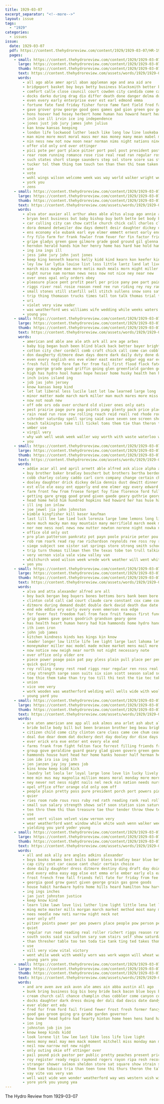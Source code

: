 ```yaml
---
title: 1929-03-07
excerpt_separator: "<!--more-->"
layout: issue
tags:
  - "1929"
categories:
  - issues
issue:
  date: 1929-03-07
  pdf: https://content.thehydroreview.com/content/1929/1929-03-07/HR-1929-03-07.pdf
  pages:
    - small: https://content.thehydroreview.com/content/1929/1929-03-07/small/HR-1929-03-07-01.jpg
      large: https://content.thehydroreview.com/content/1929/1929-03-07/large/HR-1929-03-07-01.jpg
      thumb: https://content.thehydroreview.com/content/1929/1929-03-07/thumbnails/HR-1929-03-07-01.jpg
      text: https://content.thehydroreview.com/assets/words/1929/1929-03-07/HR-1929-03-07-01.txt
      words:
        - all ago able amer april aban appleman age and ana aid are
        - bridgeport basket boy boys betty business blacksmith better baptist best back bancroft ball but bell bert both body been binger bickel board broad bony began baby
        - comfort calle close council court cowden city candida come came candi collier cast chan case church compson cure cash county coach can cases christian cause chief change credit charles con check curtis colony
        - docks darko during drag dio differ death done danger delma duty daughter doubt dread dian dence ditmore doing day dry due dent
        - even every early enterprise ever est earl edmond emma
        - fortune fate fand friday fisher force fame fant field fred favor forget full first fariss fatal far floyd fief from fellow for frost found former
        - gave grover grow george good goes games gad gion green gov georg group goods glad gone
        - hons hoover had hosey herbert home human has howard heart heads horse her hou height halls him hugh humble high hydro held hesser hearing
        - inch ise ill irvin ice ing independence
        - jones just job jury james john julius
        - kan know kansas keeping
        - london life lockwood luther leach like long low line lookeba lucille lave laws legion leaders losing love longer law lish loa land light last left lack large later lord late loss
        - man mine more most moral mass mer mas money many mean mabel made march members mail mak moment monk mere manner mattar moyd messenger miller monday may must morning means men mise
        - nin ness new not now noon near norman nims night nations nine noel nation nora never
        - offer old only ord over ottinger
        - pici pote per part place pitzer port pool post president pastor patsy putnam plant paper promise pleas policy people poch pose pennington present press page peace public plan pro
        - rear room running romance rose rise real read ran regular ross ridenour record reach reno reason
        - such states short stange saunders step sol store score sas state special set seems standing said sell sunday seat selling session seda spring supper seats seen stanz service sessions son second show see seven sleep sur sunda stead sup sale sallee stands sam stock season star soni story screen saturday ser shoe snyders staring soon saw
        - tucker tol them thing tom touch ten than then thi team taken tree till tune towns trial town thomson ted tame the
        - use
        - vote
        - wohl wings wilson welcome week was way world walker wright work win well white wife werth wold went washington with warm while whip winners worth weekly will west worthy
        - york you
        - zens
    - small: https://content.thehydroreview.com/content/1929/1929-03-07/small/HR-1929-03-07-02.jpg
      large: https://content.thehydroreview.com/content/1929/1929-03-07/large/HR-1929-03-07-02.jpg
      thumb: https://content.thehydroreview.com/content/1929/1929-03-07/thumbnails/HR-1929-03-07-02.jpg
      text: https://content.thehydroreview.com/assets/words/1929/1929-03-07/HR-1929-03-07-02.txt
      words:
        - alva ator auxier all arthur akes able altus alsup ago annie alt appleman amy ali are and
        - bryan best business but baby bishop buy both bette bet body bro blough bielby back bank bout bros bethel brother blanche brooks been bring bernard bunch bandy bill blum beams bird busi
        - car culling city can chow cattle church chick call charles clack cross cartwright came come carl cot colony care crosswhite cedar clinton
        - dora demand detweiler dow days demott desir daughter dickey day dick during date dent dinner
        - ens economy ele eubank earl eye elmer emmett ernest early end enid ethel
        - fry filo farm for frank fowler from fever fer fin factor frid felton famous frames first ford forget farrell fan fancher few fam
        - gripe gladys green gave gilmore grade good ground gil glenna gregory gone grand gall george grace gin grain
        - herndon herald hands him her henry home has hard hae hold ham howard hamilton hydro hand held hai house head hardy hardin hurts hal hodge haul hosey harrison had
        - ing ina ings ill
        - jess jake jury john just jones
        - keep king kenneth kearns kelly kidd kind kearn kon keefer kings kaufman
        - ley low lar lydia louise list loss little lantz land lat live large last lane light lies les
        - march miss maybe mae more motis mash meals morn might miller much may must many mer mcalester math made man mary mest
        - night nurse nam norman news ness now not nice ney near new
        - over ones opal only orders obey
        - pleasure place pent profit pearl per price pany pee part pain present patten people
        - riggs river real rosie reason reed ree run riding rey roy range roads robertson rockhold ruth russell regular ranch reynolds
        - small stones still stanfill sell stitch sullens snow sons saturday sophia sunday speed sedan see style sak school stoves show supply sister setting store six son severe smith schmidt sweeney spring ser schantz sayre seems sun sick stroke sum susie stare spoon she stutz short
        - trip thing thomason trucks times tall ton talk thomas trial ting triplet treat the tiny thiessen try teh them trac
        - uri
        - violet very view vader
        - was weatherford wes williams wife wedding while weeks waters with want week work walter will watch well wide working wesley weather wood went way
        - young you
    - small: https://content.thehydroreview.com/content/1929/1929-03-07/small/HR-1929-03-07-03.jpg
      large: https://content.thehydroreview.com/content/1929/1929-03-07/large/HR-1929-03-07-03.jpg
      thumb: https://content.thehydroreview.com/content/1929/1929-03-07/thumbnails/HR-1929-03-07-03.jpg
      text: https://content.thehydroreview.com/assets/words/1929/1929-03-07/HR-1929-03-07-03.txt
      words:
        - american and able ane ale ath ark all are age arbes
        - baby big began bush been blind black back better bayer bright bridgeport buy begin barley bixler blood blown bay but brood burn butts best boll business buff beat
        - cotton city cher cordell comb craft chick call come can cobbler course clare cor chai cant chao chance comes corn cornish
        - don daugherty ditmore down days deere dark daily duty done day due dog dise dent
        - even every english ens eve elmer east easter edgar egg ear economy ever
        - fresh full ford fore fam fer from fail first flood flock fate fred for few fisher felton fort french folks fly
        - guy george grade good griffin going glen greenfield garden goods grain
        - high has hydro hool human hope hesser home husky health hen hatch horse herndon haul hens hull hundred hay house hing hou hand half harris him
        - inch ivins island ing
        - job jas john jersey
        - know kansas keep kind
        - let lat liberal less lucile last lot low learned large long
        - minor matter made march mark miller man much mares more miss midland mcfarlin method men miles money market must many minnie
        - now not noah new
        - off ode ors oda over orchard old oliver ones only oats
        - pest prairie page pure pap points pump plenty pack price place payn part perin per people paper pound proper pro
        - rain read run rose row rolling reach reid reall red rhode route roof reber ready rood rate roy range rocks
        - schroder saturday spell spring said save seven see screen short store small step set sense spin special summer sak sprout smell sutton standard sunday stove single subject seed setting student south sal second sand sun six strength showers stuff state span stude say sister school space seen sale soon
        - teach talkington take till tickel toms them tie than theron teacher taken ten too tate the town tom tea trial ton taylor
        - umber use
        - virgil very
        - why wah well weak week waller way worth with waste waterloo winter war was wait went west wish work white weatherford while ward works will want
        - you
    - small: https://content.thehydroreview.com/content/1929/1929-03-07/small/HR-1929-03-07-04.jpg
      large: https://content.thehydroreview.com/content/1929/1929-03-07/large/HR-1929-03-07-04.jpg
      thumb: https://content.thehydroreview.com/content/1929/1929-03-07/thumbnails/HR-1929-03-07-04.jpg
      text: https://content.thehydroreview.com/assets/words/1929/1929-03-07/HR-1929-03-07-04.txt
      words:
        - addie acar all and april arnett able alfred ask alice alpha are ago accord
        - buy brother baker bradley boschert but brothers bertha berden barnard blum bui bond bout better byrum butler bar braly billie brown busi bethany board blaine bill business berger bel boys
        - cobb charley colony caddo carl corn company change certain cher cedar cancer cane come clerk cords charles county came carter church cotton callison carnegie contes car city can care count cost caller con
        - dooley daughter drick dickey delia dennis dust dewitt dinner draft daily din days death day dale dell dunlap
        - est elle ele easy ent epperly end ene elmer egy every edward ence erle eras ewton
        - farm front few from froese forget foy fine florence ford fullerton famous frank for fred floyd friend friday folks
        - getting gare gregg good grand given gaede geary guthrie george gotebo gear guest
        - head home held him hundred hopkins hed howard her has huse hamilton hardware homa house hair had hugh herford heide hammer hill harry
        - ill ing ion inlow
        - joe jewel jia john johnston
        - kimble kingfisher kill keser kaufman
        - last lill lee lae lied luck lorenza large lome lemons long life lunch level light low liggett lawton left lowell lloyd little lawrence lister
        - more much macky man may mountain many merrifield march meek mode market miles mir members mon mckee mis made mond mill mosier match might monday mary maguire mound miller morning
        - ner nee ness noel news new nutter newton norene night nowka neeley neighbor noon nite
        - office old only ost
        - pro plan patterson pankratz pot payn poole prairie peter pou pope porch president poarch payne plant pepe
        - rob rom roark read ray rae richardson reynolds ree ross roy ralph running radia roland
        - siege subject see sister sat springs store strong smith school shock she susi seed sorrow sun sunday severe sunda speed saturday staples son speech simpson sund sturgill south sich
        - trip turn thomas tillman then the texas tobe ton trull talkington tee taken team tune trial
        - very vernon viola vale view valley van
        - whitchurch wood wilson week wrede work weather will went whit weeks winners walker wear weldon williams was wykert william weatherford with well
        - yen you
    - small: https://content.thehydroreview.com/content/1929/1929-03-07/small/HR-1929-03-07-05.jpg
      large: https://content.thehydroreview.com/content/1929/1929-03-07/large/HR-1929-03-07-05.jpg
      thumb: https://content.thehydroreview.com/content/1929/1929-03-07/thumbnails/HR-1929-03-07-05.jpg
      text: https://content.thehydroreview.com/assets/words/1929/1929-03-07/HR-1929-03-07-05.txt
      words:
        - alva and atta alexander alfred are all
        - boy back bergan beg buyers bones bottoms bors bank been bore best bring buy box better brain beams book barrett bradley
        - clinton cold call cad court claude care constant cox came county child carl can col cummins condi cobbler coleman cure church common card
        - ditmore during demand doubt double dark david death due date dust done day drilling days dread dues deere
        - end ede eddie ery early every even emerson eva edge
        - fer fever fost freedom fuel from face fruit famous first fund felton for fewer fallen flowers full farm foot fell fatal ford fall frost
        - grip games gave gears goodrich grandson geary gone
        - has health heart human henry had him hammonds home hydro handle house humes honor hinton henke harper
        - ith iven iron
        - john job james
        - kitchen kindness kinds kes kings kin know
        - leader longer low little life lee light large last lahoma let lower long left line law larger lie lose lay
        - moneymaker miller mac model made mckee market mens mail more much most money march mecke may many mapel man
        - now notice new neigh near north not night necessary note
        - over office only older ore
        - piece power poage pain pat pay pless plain pull place per pennington people poe
        - quick quiring
        - roy rolling raney rest read riggs rear regular ren ross real ria ramey
        - stay strength sarge soon suits six sion scott season salad soll still sell sale sit sales store silk sled seed struck stephenson sunday saturday seer son smith second school shower sed spring state service standard start steady spine sine save schick see
        - tee thie them take than try too till thi test the tie tec tobe teat
        - union
        - vice vee very
        - work wooden was weatherford welding well wells wide with wool walk way write water while will week wider works went wish
        - young yard you
    - small: https://content.thehydroreview.com/content/1929/1929-03-07/small/HR-1929-03-07-06.jpg
      large: https://content.thehydroreview.com/content/1929/1929-03-07/large/HR-1929-03-07-06.jpg
      thumb: https://content.thehydroreview.com/content/1929/1929-03-07/thumbnails/HR-1929-03-07-06.jpg
      text: https://content.thehydroreview.com/assets/words/1929/1929-03-07/HR-1929-03-07-06.txt
      words:
        - are aten american ane app all ask almos ana arlet ash abut alva apple adkins ago arthur and
        - bride bolle body bill but been branson brother beg beau bright both better buff brin begun business blue blakley
        - citizen child come city clinton care class came cee chum cease chest cobbler cope card cana church cold comp charley change cares childs charm
        - deal due dear deem dat dockery dest day dooley dor dise days don door during does dent
        - ever erick era eve enter ent every ele end
        - farms frank from fight felton face forrest filling friends friday for fine found fern full first friend fever few finger fresh
        - group gove geraldine guard geary glad given govern green general guess gerald gas
        - hammonds house hunt head her home hanks hoover half herman hees hard honor hom hope howard how had humes him hydro heir health has hin hum heart hall
        - ion ide ira isa ing ith
        - jen janzen jay joy james job
        - kins know keep kidd kick
        - laundry let leola ler loyal large lone love lin lucky lively lovely lane little letter lie leaders later life light lea
        - mee min mus may magnolia million means moral monday more morn mates many mild must made marriage moore mall mate milk marshall men march much man master miss most
        - ney never not ness night nails nel neck nin nation needs nurse newman neighbors need new
        - opel office offer orange old only oom off
        - people plain pretty poss pure president porch port powers pink phe poage poy pest power plate public page pow paul packard polit patent por pomp per present paper petty
        - quier
        - ries room rude rous ross ruby red rath reading rank real rolla riches russi rest rash ridge
        - small sun salary strength shows self soon station sion saturday seven sed sie she service seed sons state speed scarlet such spire special sions stage smith said salad sake sad simmons store snow severe stockton sylvester standard storts sant sea sud spring shorty summer sense shower sup speaker sunday south
        - ten thro them thi than treasure tae thur tender throw thew tear the then too tha thing talk
        - use
        - vent vert vilson velvet view vernon very
        - wear weatherford want window while white wash wenn walker week wish washinton walk welfare will wil wider work water wright world wat war wheeler with wuest wagon well way was wicker
        - yielding you yard yoder young
    - small: https://content.thehydroreview.com/content/1929/1929-03-07/small/HR-1929-03-07-07.jpg
      large: https://content.thehydroreview.com/content/1929/1929-03-07/large/HR-1929-03-07-07.jpg
      thumb: https://content.thehydroreview.com/content/1929/1929-03-07/thumbnails/HR-1929-03-07-07.jpg
      text: https://content.thehydroreview.com/assets/words/1929/1929-03-07/HR-1929-03-07-07.txt
      words:
        - all and ask ally are angles adkins alexander
        - boys books beams best boils baker bless bradley bear blue better butcher browne bassler bring broadway bill boucher break both banker brought bart ball been but bove boots back buys
        - cap city cost car cause cant chair certain choice
        - done daily daughter dress ditmore destiny ding draft day doing deep dew down dinner does dad dat dera during
        - end every edna easy egg else est emma erle ember early els easter
        - frost french free fall friends fell fate for friday from fee foot fine forward foe faith fisk fuel fred fruit farm fire fast
        - georgia good grow guest given george grain gas gone goods
        - house habit hardware hydro home hills heard hamilton how harvester heres herndon hands hing herbert has harvest him human health heart hop holter hour
        - ing ings inches
        - jan just johnston justice
        - keep know kind
        - learn like lawn love livi luther line light little lena let lies lesson les long lights large loader
        - ming mote master mills morgan march market method most many marshall major matter mayo mail mea more may made miss mater moto
        - nees needle new noti narrow night neck not
        - over only off
        - pitzer points power per peo powers place people pow person peace plain past pile point pon
        - quiet
        - regular run read reading real roller richert riggs reason rather rise rea reveal rowan
        - south socks said six sutton sary sum stairs self show saturday spring standard soon sun subject service special sunday son smith start suits sophia ser states suit see sugar study
        - than thresher table too ten toda tie tank ting ted takes thomas take thing tailor thyng the them top
        - use
        - vill very view vital victory
        - went while week with weekly worn was work wagon will wheat wayne weight why way well working
        - young yarn you
    - small: https://content.thehydroreview.com/content/1929/1929-03-07/small/HR-1929-03-07-08.jpg
      large: https://content.thehydroreview.com/content/1929/1929-03-07/large/HR-1929-03-07-08.jpg
      thumb: https://content.thehydroreview.com/content/1929/1929-03-07/thumbnails/HR-1929-03-07-08.jpg
      text: https://content.thehydroreview.com/assets/words/1929/1929-03-07/HR-1929-03-07-08.txt
      words:
        - and are aven ave ask avon ale ames ain abba austin all ago
        - bunk bring business big bis bony bride back bacon blue boys born baby best both bang baptist brown but been body buy bran
        - cream church call chance champlin chas cobbler come canyon comes che coffee close corn company college circle cleves chest can came city caller cotton crisco cedar crear con
        - docks daughter dark dress doing der dali dad davis date dandy director day
        - ever elder ent edu
        - fred for from ford fail friend fewer frost fresh former fancy fer fair fellow friends fon fruit friday first farm forget flakes
        - good gas groom going gra grade garden governor
        - how homer head hydro had hearty hinton home heen hens hand handle has hafer holding high harness hatfield her hope heal house hail homa him
        - ion ing
        - johnston job jin jon
        - know keep kinds kidd
        - look lorene lit low lee last like loss life live light
        - mens mony meal may men mack moment mitchell miss monday man march marc much merle mean meats made matter mauk menary mis many
        - neil now narrow not new night
        - only outing okie off ottinger over
        - pail pound pick pastor per public pretty peaches present price phe pas pounds people plants pete piel pink pin
        - roy register ready regis raymond rogers rayon ripa resh recor ren rocks read real
        - stranger shower salmon sheldon store sat square show strain said send school still seeds seiling sali shirts state sea she saturday sour seo schools station seed speak sugar service sey spies son sale seam sal signs
        - them tam tobacco tria than teen tone thi thurs theron the tall teach times trom then thomas take town thing truly
        - vay vite vas very van
        - well wait wide won wonder weatherford way wes western wish will want was warm week with while
        - yore york you young yea
---
```


The Hydro Review from 1929-03-07

<!--more-->


